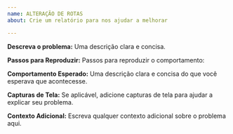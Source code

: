 ```yaml
---
name: ALTERAÇÃO DE ROTAS
about: Crie um relatório para nos ajudar a melhorar

---
```


**Descreva o problema:**
Uma descrição clara e concisa.

**Passos para Reproduzir:**
Passos para reproduzir o comportamento:

**Comportamento Esperado:**
Uma descrição clara e concisa do que você esperava que acontecesse.

**Capturas de Tela:**
Se aplicável, adicione capturas de tela para ajudar a explicar seu problema.

**Contexto Adicional:**
Escreva qualquer contexto adicional sobre o problema aqui.
